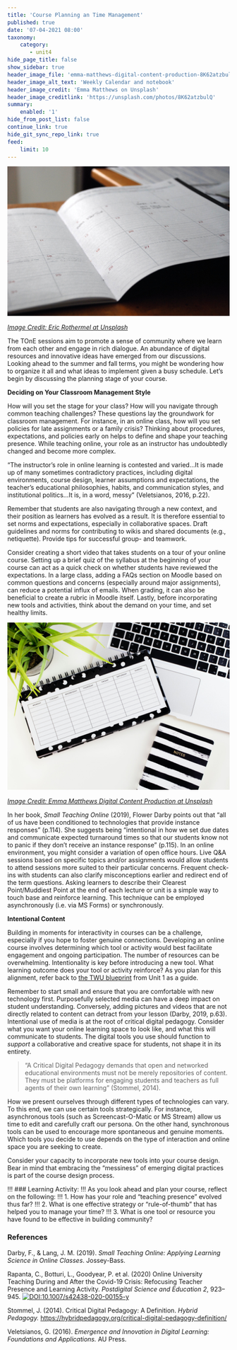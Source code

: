 ```yaml
---
title: 'Course Planning an Time Management'
published: true
date: '07-04-2021 08:00'
taxonomy:
    category:
       - unit4
hide_page_title: false
show_sidebar: true
header_image_file: 'emma-matthews-digital-content-production-8K62atzbulQ-unsplash.jpg'
header_image_alt_text: 'Weekly Calendar and notebook'
header_image_credit: 'Emma Matthews on Unsplash'
header_image_creditlink: 'https://unsplash.com/photos/8K62atzbulQ'
summary:
    enabled: '1'
hide_from_post_list: false
continue_link: true
hide_git_sync_repo_link: true
feed:
    limit: 10
---
```


![alt-text](eric-rothermel-FoKO4DpXamQ-unsplash.jpg "Open desk calendar")

*[Image Credit: Eric Rothermel at Unsplash](https://unsplash.com/photos/FoKO4DpXamQ)*

The TOnE sessions aim to promote a sense of community where we learn from each other and engage in rich dialogue. An abundance of digital resources and innovative ideas have emerged from our discussions. Looking ahead to the summer and fall terms, you might be wondering how to organize it all and what ideas to implement given a busy schedule. Let’s begin by discussing the planning stage of your course.

**Deciding on Your Classroom Management Style**

How will you set the stage for your class? How will you navigate through common teaching challenges? These questions lay the groundwork for classroom management. For instance, in an online class, how will you set policies for late assignments or a family crisis? Thinking about procedures, expectations, and policies early on helps to define and shape your teaching presence. While teaching online, your role as an instructor has undoubtedly changed and become more complex.

“The instructor’s role in online learning is contested and varied…It is made up of many sometimes contradictory practices, including digital environments, course design, learner assumptions and expectations, the teacher’s educational philosophies, habits, and communication styles, and institutional politics…It is, in a word, messy” (Veletsianos, 2016, p.22).

Remember that students are also navigating through a new context, and their position as learners has evolved as a result. It is therefore essential to set norms and expectations, especially in collaborative spaces. Draft guidelines and norms for contributing to wikis and shared documents (e.g., netiquette). Provide tips for successful group- and teamwork.

Consider creating a short video that takes students on a tour of your online course. Setting up a brief quiz of the syllabus at the beginning of your course can act as a quick check on whether students have reviewed the expectations. In a large class, adding a FAQs section on Moodle based on common questions and concerns (especially around major assignments), can reduce a potential influx of emails. When grading, it can also be beneficial to create a rubric in Moodle itself. Lastly, before incorporating new tools and activities, think about the demand on your time, and set healthy limits.

![alt-text](emma-matthews-digital-content-production-8K62atzbulQ-unsplash.jpg "weekly desk calendar and notebook resting on a computer keyboard with a green plant in the top left corner")

*[Image Credit: Emma Matthews Digital Content Production at Unsplash](https://unsplash.com/photos/8K62atzbulQ)*

In her book, *Small Teaching Online* (2019), Flower Darby points out that “all of us have been conditioned to technologies that provide instance responses” (p.114). She suggests being “intentional in how we set due dates and communicate expected turnaround times so that our students know not to panic if they don’t receive an instance response” (p.115). In an online environment, you might consider a variation of open office hours. Live Q&A sessions based on specific topics and/or assignments would allow students to attend sessions more suited to their particular concerns. Frequent check-ins with students can also clarify misconceptions earlier and redirect end of the term questions. Asking learners to describe their Clearest Point/Muddiest Point at the end of each lecture or unit is a simple way to touch base and reinforce learning. This technique can be employed asynchronously (i.e. via MS Forms) or synchronously.

**Intentional Content**

Building in moments for interactivity in courses can be a challenge, especially if you hope to foster genuine connections. Developing an online course involves determining which tool or activity would best facilitate engagement and ongoing participation. The number of resources can be overwhelming. Intentionality is key before introducing a new tool. What learning outcome does your tool or activity reinforce? As you plan for this alignment, refer back to [the TWU blueprint](https://multi-access.twu.ca/tone/tone21/blog/blueprint) from Unit 1 as a guide.

Remember to start small and ensure that you are comfortable with new technology first. Purposefully selected media can have a deep impact on student understanding. Conversely, adding pictures and videos that are not directly related to content can detract from your lesson (Darby, 2019, p.63). Intentional use of media is at the root of critical digital pedagogy. Consider what you want your online learning space to look like, and what this will communicate to students. The digital tools you use should function to *support* a collaborative and creative space for students, not shape it in its entirety.

> “A Critical Digital Pedagogy demands that open and networked educational environments must not be merely repositories of content. They must be platforms for engaging students and teachers as full agents of their own learning” (Stommel, 2014).

How we present ourselves through different types of technologies can vary. To this end, we can use certain tools strategically. For instance, asynchronous tools (such as Screencast-O-Matic or MS Stream) allow us time to edit and carefully craft our persona. On the other hand, synchronous tools can be used to encourage more spontaneous and genuine moments. Which tools you decide to use depends on the type of interaction and online space you are seeking to create.

Consider your capacity to incorporate new tools into your course design. Bear in mind that embracing the “messiness” of emerging digital practices is part of the course design process.

!!! ### Learning Activity:
!!! As you look ahead and plan your course, reflect on the following:
!!! 1. How has your role and “teaching presence” evolved thus far?
!!! 2. What is one effective strategy or “rule-of-thumb” that has helped you to manage your time?
!!! 3. What is one tool or resource you have found to be effective in building community?


### References

Darby, F., & Lang, J. M. (2019). *Small Teaching Online: Applying Learning Science in Online Classes*. Jossey-Bass.

Rapanta, C., Botturi, L., Goodyear, P. et al. (2020) Online University Teaching During and After the Covid-19 Crisis: Refocusing Teacher Presence and Learning Activity. *Postdigital Science and Education 2*, 923–945. [![DOI:10.1007/s42438-020-00155-y](https://zenodo.org/badge/DOI/10.1007/s42438-020-00155-y.svg)](https://doi.org/10.1007/s42438-020-00155-y)

Stommel, J. (2014). Critical Digital Pedagogy: A Definition. *Hybrid Pedagogy.* https://hybridpedagogy.org/critical-digital-pedagogy-definition/

Veletsianos, G. (2016). *Emergence and Innovation in Digital Learning: Foundations and Applications.* AU Press.
